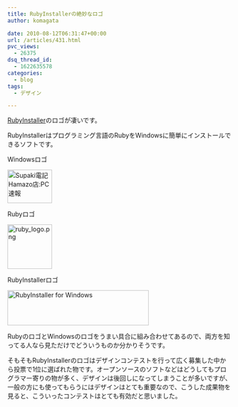 ```yaml
---
title: RubyInstallerの絶妙なロゴ
author: komagata

date: 2010-08-12T06:31:47+00:00
url: /articles/431.html
pvc_views:
  - 26375
dsq_thread_id:
  - 1622635578
categories:
  - blog
tags:
  - デザイン

---
```

[RubyInstaller][1]のロゴが凄いです。

RubyInstallerはプログラミング言語のRubyをWindowsに簡単にインストールできるソフトです。

Windowsロゴ

[<img src="http://farm5.static.flickr.com/4078/4884063423_68a97618ee_t.jpg" width="100" height="75" alt="Supaki電記 Hamazo店:PC速報" />][2]

Rubyロゴ

[<img src="http://farm5.static.flickr.com/4122/4884065005_6ef13a75de_t.jpg" width="100" height="100" alt="ruby_logo.png" />][3]

RubyInstallerロゴ

[<img src="http://farm5.static.flickr.com/4074/4884658548_45a41e7daa.jpg" width="317" height="79" alt="RubyInstaller for Windows" />][4]

RubyのロゴとWindowsのロゴをうまい具合に組み合わせてあるので、両方を知ってる人なら見ただけでどういうものか分かりそうです。

そもそもRubyInstallerのロゴはデザインコンテストを行って広く募集した中から投票で1位に選ばれた物です。オープンソースのソフトなどはどうしてもプログラマー寄りの物が多く、デザインは後回しになってしまうことが多いですが、一般の方にも使ってもらうにはデザインはとても重要なので、こうした成果物を見ると、こういったコンテストはとても有効だと思いました。

 [1]: http://rubyinstaller.org/
 [2]: http://www.flickr.com/photos/komagata/4884063423/ "Supaki電記 Hamazo店:PC速報 by komagata, on Flickr"
 [3]: http://www.flickr.com/photos/komagata/4884065005/ "ruby_logo.png by komagata, on Flickr"
 [4]: http://www.flickr.com/photos/komagata/4884658548/ "RubyInstaller for Windows by komagata, on Flickr"